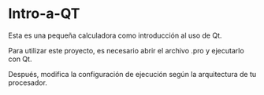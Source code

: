 # Intro-a-QT

Esta es una pequeña calculadora como introducción al uso de Qt.

Para utilizar este proyecto, es necesario abrir el archivo .pro y ejecutarlo con Qt.

Después, modifica la configuración de ejecución según la arquitectura de tu procesador.
